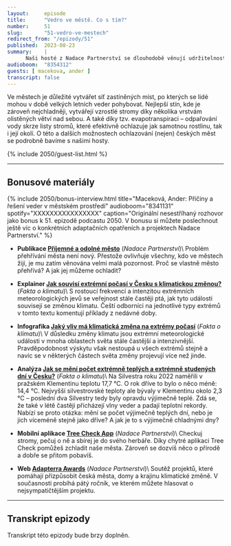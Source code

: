 ```yaml
---
layout:     episode
title:      "Vedro ve městě. Co s tím?"
number:     51
slug:       "51-vedro-ve-mestech"
redirect_from: "/epizody/51"
published:  2023-08-23
summary:    |
      Naši hosté z Nadace Partnerství se dlouhodobě věnují udržitelnosti a komfortu života ve městech v čase postupující klimatické změny. V dnešní epizodě se zaměříme na to, jak konkrétně klimatická změna na městské prostředí dopadá a proč jsou zde vedra větší problém než v otevřené krajině. Probereme principy adaptačních opatření a uvedeme také příklady  jednotlivých adaptačních prvků i příklady fungující adaptace celých měst.
audioboom:  "8354312"
guests: [ macekova, ander ]
transcript: false
---
```


Ve městech je důležité vytvářet síť zastíněných míst, po kterých se lidé mohou v době velkých letních veder pohybovat. Nejlepší  stín, kde je zároveň nejchladněji, vytvářejí vzrostlé stromy díky několika vrstvám olistěných větví nad sebou. A také díky tzv. evapotranspiraci – odpařování vody skrze listy stromů, které efektivně ochlazuje jak samotnou rostlinu, tak i její okolí. O této a dalších možnostech ochlazování (nejen) českých měst se podrobně bavíme s našimi hosty.

{% include 2050/guest-list.html %}

---

## Bonusové materiály

<div class="bonus-material" markdown="1">

{% include 2050/bonus-interview.html
  title="Maceková, Ander: Příčiny a řešení veder v městském prostředí"
  audioboom="8341131"
  spotify="XXXXXXXXXXXXXXXX"
  caption="Originální nesestříhaný rozhovor jako bonus k 51. epizodě podcastu 2050. V bonusu si můžete poslechnout ještě víc o konkrétních adaptačních opatřeních a projektech Nadace Partnerství."
%}

* **Publikace [Příjemné a odolné město](https://www.lifetreecheck.eu/cs/Library/Livable-and-Resilient-City)** (_Nadace Partnerství_)\\
  Problém přehřívání města není nový. Přestože ovlivňuje všechny, kdo ve městech žijí, je mu zatím věnována velmi malá pozornost. Proč se vlastně město přehřívá? A jak jej můžeme ochladit?

* **Explainer [Jak souvisí extrémní počasí v Česku s klimatickou změnou?](https://faktaoklimatu.cz/explainery/vliv-klimatu-na-extremy-cesko)** (_Fakta o klimatu_)\\
  S rostoucí frekvencí a intenzitou extrémních meteorologických jevů se veřejnost stále častěji ptá, jak tyto události souvisejí se změnou klimatu. Čeští odborníci na jednotlivé typy extrémů v tomto textu komentují příklady z nedávné doby.

* **Infografika [Jaký vliv má klimatická změna na extrémy počasí](https://faktaoklimatu.cz/infografiky/vliv-klimatu-na-extremy)** (_Fakta o klimatu_)\\
  V důsledku změny klimatu jsou extrémní meteorologické události v mnoha oblastech světa stále častější a intenzivnější. Pravděpodobnost výskytu však nestoupá u všech extrémů stejně a navíc se v některých částech světa změny projevují více než jinde.

* **Analýza [Jak se mění počet extrémně teplých a extrémně studených dní v Česku?](https://faktaoklimatu.cz/explainery/teplotni-extremy-cr)** (_Fakta o klimatu_)\\
  Na Silvestra roku 2022 naměřili v pražském Klementinu teplotu 17,7 °C. O rok dříve to bylo o něco méně: 14,4 °C. Nejvyšší silvestrovské teploty ale bývaly v Klementinu okolo 2,3 °C – poslední dva Silvestry tedy byly opravdu výjimečně teplé. Zdá se, že také v létě častěji přicházejí vlny veder a padají teplotní rekordy. Nabízí se proto otázka: mění se počet výjimečně teplých dní, nebo je jich víceméně stejně jako dříve? A jak je to s výjimečně chladnými dny?

* **Mobilní aplikace [Tree Check App](https://www.lifetreecheck.eu/cs/TreeCheck/TreeCheckApp)** (_Nadace Partnerství_)\\
  Checkuj stromy, pečuj o ně a sbírej je do svého herbáře. Díky chytré aplikaci Tree Check pomůžeš zchladit naše města. Zároveň se dozvíš něco o přírodě a dobře se přitom pobavíš.

* **Web [Adapterra Awards](https://www.adapterraawards.cz)** (_Nadace Partnerství_)\\
  Soutěž projektů, které pomáhají přizpůsobit česká města, domy a krajinu klimatické změně. V současnosti probíhá pátý ročník, ve kterém můžete hlasovat o nejsympatičtějším projektu.

</div>

---

## Transkript epizody

Transkript této epizody bude brzy doplněn.
